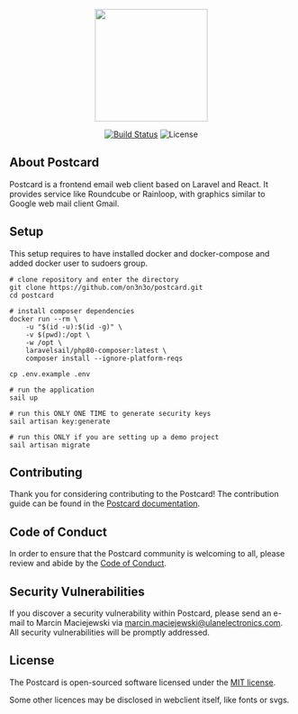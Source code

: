 <p align="center"><a href="https://postcard.ulanelectronics.pl" target="_blank"><img src="http://ulanelectronics.pl/wp-content/uploads/2021/09/postcard.png" width="200"></a></p>

<p align="center">
<a href="https://github.com/on3n3o/postcard/actions/workflows/laravel.yml"><img src="https://github.com/on3n3o/postcard/actions/workflows/postcard.yml/badge.svg" alt="Build Status"></a>
<img src="https://img.shields.io/packagist/l/laravel/framework" alt="License">
</p>

## About Postcard

Postcard is a frontend email web client based on Laravel and React. It provides service like Roundcube or Rainloop, with graphics similar to Google web mail client Gmail.

## Setup

This setup requires to have installed docker and docker-compose and added docker user to sudoers group.


```
# clone repository and enter the directory
git clone https://github.com/on3n3o/postcard.git
cd postcard

# install composer dependencies
docker run --rm \
    -u "$(id -u):$(id -g)" \
    -v $(pwd):/opt \
    -w /opt \
    laravelsail/php80-composer:latest \
    composer install --ignore-platform-reqs

cp .env.example .env

# run the application
sail up

# run this ONLY ONE TIME to generate security keys
sail artisan key:generate

# run this ONLY if you are setting up a demo project
sail artisan migrate
```

## Contributing

Thank you for considering contributing to the Postcard! The contribution guide can be found in the [Postcard documentation](https://laravel.com/docs/contributions).

## Code of Conduct

In order to ensure that the Postcard community is welcoming to all, please review and abide by the [Code of Conduct](https://laravel.com/docs/contributions#code-of-conduct).

## Security Vulnerabilities

If you discover a security vulnerability within Postcard, please send an e-mail to Marcin Maciejewski via [marcin.maciejewski@ulanelectronics.com](mailto:marcin.maciejewski@ulanelectronics.com). All security vulnerabilities will be promptly addressed.

## License

The Postcard is open-sourced software licensed under the [MIT license](https://opensource.org/licenses/MIT).

Some other licences may be disclosed in webclient itself, like fonts or svgs.